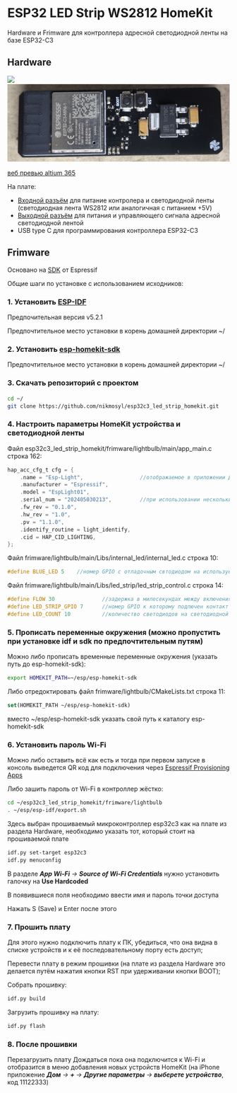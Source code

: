 # ESP32 LED Strip WS2812 HomeKit
Hardware и Frimware для контроллера адресной светодиодной ленты на базе ESP32-C3

## Hardware

<kbd>
  <img src="/Readme/Img/top.png" weight=50>
</kbd>

<kbd>
  <img src="/Readme/Img/bottom.png" weight=50>
</kbd>

[веб превью altium 365](https://365.altium.com/files/029D88F9-241C-48A4-977B-14C8D9AD6741?variant=[No+Variations])

На плате:
- [Входной разъём](https://www.digikey.com/en/products/detail/amphenol-cs-commercial-products/FLTS22WR00/20422799) для питание контролера и светодиодной ленты (светодиодная лента WS2812 или аналогичная с питанием +5V)
- [Выходной разъём](https://www.digikey.com/en/products/detail/amphenol-cs-commercial-products/FLTS32WR00/20426575) для питания и управляющего сигнала адресной светодиодной лентой
- USB type C для программирования контроллера ESP32-C3

## Frimware
Основано на [SDK](https://github.com/espressif/esp-homekit-sdk) от Espressif 

Общие шаги по установке c использованием исходников:

### 1. Установить [ESP-IDF](https://docs.espressif.com/projects/esp-idf/en/stable/esp32c3/get-started/linux-macos-setup.html)
Предпочительная версия v5.2.1

Предпочтительное место установки в корень домашней директории ~/


### 2. Установить [esp-homekit-sdk](https://github.com/espressif/esp-homekit-sdk)
Предпочтительное место установки в корень домашней директории ~/


### 3. Скачать репозиторий с проектом
```bash
cd ~/
git clone https://github.com/nikmosyl/esp32c3_led_strip_homekit.git
```


### 4. Настроить параметры HomeKit устройства и светодиодной ленты
Файл esp32c3_led_strip_homekit/frimware/lightbulb/main/app_main.c строка 162:
```C
hap_acc_cfg_t cfg = {
    .name = "Esp-Light",                  //отображаемое в приложении Дом название устройства
    .manufacturer = "Espressif",          
    .model = "EspLight01",
    .serial_num = "202405030213",         //при использовании нескольких устройств номер должен быть уникальным
    .fw_rev = "0.1.0",
    .hw_rev = "1.0",
    .pv = "1.1.0",
    .identify_routine = light_identify,
    .cid = HAP_CID_LIGHTING,
};
```
Файл frimware/lightbulb/main/Libs/internal_led/internal_led.c строка 10:
```C
#define BLUE_LED 5    //номер GPIO с отладочным свтодиодом на используемой плате
```
Файл frimware/lightbulb/main/Libs/led_strip/led_strip_control.c строка 14:
```C
#define FLOW 30               //задержка в милесекундах между включениями соседних сетодиодов на ленте
#define LED_STRIP_GPIO 7      //номер GPIO к которому подлючен контакт DI светодиодной ленты
#define LED_COUNT 10          //количество светодиодов на светодиодной ленте
```


### 5. Прописать переменные окружения (можно пропустить при установке idf и sdk по предпочтительным путям)
Можно либо прописать временные переменные окружения (указать путь до esp-homekit-sdk):
```bash
export HOMEKIT_PATH=~/esp/esp-homekit-sdk 
```
Либо отредоктировать файл frimware/lightbulb/CMakeLists.txt строка 11:
```CMake
set(HOMEKIT_PATH ~/esp/esp-homekit-sdk)
```
вместо ~/esp/esp-homekit-sdk указать свой путь к каталогу esp-homekit-sdk


### 6. Установить пароль Wi-Fi
Можно либо оставить всё как есть и тогда при первом запуске в консоль выведется QR код для подключения через [Espressif Provisioning Apps](https://docs.espressif.com/projects/esp-idf/en/latest/esp32/api-reference/provisioning/provisioning.html#provisioning-tools) 

Либо зашить пароль от Wi-Fi в контроллер жёстко:
```bash
cd ~/esp32c3_led_strip_homekit/frimware/lightbulb
. ~/esp/esp-idf/export.sh
```
Здесь выбран прошиваемый микроконтроллер esp32c3 как на плате из раздела Hardware, необходимо указать тот, который стоит на прошиваемой плате
```bash
idf.py set-target esp32c3
idf.py menuconfig
```

В разделе _**App Wi-Fi** -> **Source of Wi-Fi Credentials**_ нужно установить галочку на **Use Hardcoded**

В появившиеся поля необходимо ввести имя и пароль точки доступа

Нажать S (Save) и Enter после этого


### 7. Прошить плату
Для этого нужно подключить плату к ПК, убедиться, что она видна в списке устройств и к её последовательному порту есть доступ;

Перевести плату в режим прошивки (на плате из раздела Hardware это делается путём нажатия кнопки RST при удерживании кнопки BOOT);

Собрать прошивку:
```bash
idf.py build
```
Загрузить прошивку на плату:
```bash
idf.py flash
```


### 8. После прошивки
Перезагрузить плату
Дождаться пока она подключится к Wi-Fi и отобразится в меню добавления новых устройств HomeKit (на iPhone приложение _**Дом** -> **+** -> **Другие параметры** -> **выберете устройство**_, код 11122333) 






